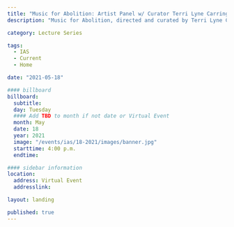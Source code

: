 ```yaml
---
title: "Music for Abolition: Artist Panel w/ Curator Terri Lyne Carrington "
description: "Music for Abolition, directed and curated by Terri Lyne Carrington, is a project bringing together musicians across a variety of genres to create a soundtrack—and provide a heartbeat—to our shared struggle for abolition."

category: Lecture Series

tags:
  - IAS
  - Current
  - Home

date: "2021-05-18"

#### billboard
billboard:
  subtitle: 
  day: Tuesday
  #### Add TBD to month if not date or Virtual Event
  month: May
  date: 18
  year: 2021
  image: "/events/ias/18-2021/images/banner.jpg"
  starttime: 4:00 p.m.
  endtime: 

#### sidebar information
location:
  address: Virtual Event
  addresslink: 

layout: landing

published: true
---
```




